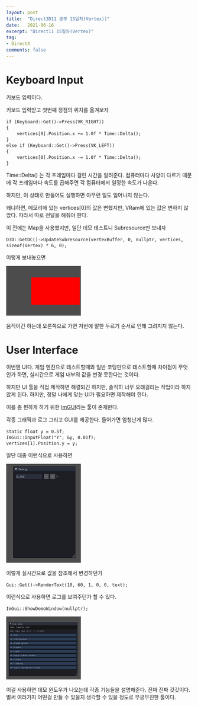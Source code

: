 ```yaml
---
layout: post
title:  "Direct3D11 공부 15일차(Vertex))"
date:   2021-06-16
excerpt: "Direct11 15일차(Vertex)"
tag:
- DirectX
comments: false
---
```


# Keyboard Input
키보드 입력이다.

키보드 입력받고 첫번째 정점의 위치를 옮겨보자

```
if (Keyboard::Get()->Press(VK_RIGHT))
{
	vertices[0].Position.x += 1.0f * Time::Delta();
}
else if (Keyboard::Get()->Press(VK_LEFT))
{
	vertices[0].Position.x -= 1.0f * Time::Delta();
}	
```
Time::Delta() 는 각 프레임마다 걸린 시간을 알려준다. 컴퓨터마다 사양이 다르기 때문에 각 프레임마다 속도를 곱해주면 각 컴퓨터에서 일정한 속도가 나온다. 

하지만, 이 상태로 만들어도 실행하면 아무런 일도 일어나지 않는다.

왜냐하면, 메모리에 있는 vertices[0]의 값은 변했지만, VRam에 있는 값은 변하지 않았다. 따라서 따로 전달을 해줘야 한다.

이 전에는 Map을 사용했지만, 일단 데모 테스트니 Subresource만 보내자
```
D3D::GetDC()->UpdateSubresource(vertexBuffer, 0, nullptr, vertices, sizeof(Vertex) * 6, 0);
```
이렇게 보내놓으면

<img src = "../assets/img/project/d3dx/day15/move.gif" width="40%">

움직이긴 하는데 오른쪽으로 가면 저번에 말한 두르기 순서로 인해 그려지지 않는다.

# User Interface
이번엔 UI다. 게임 엔진으로 테스트할때와 일반 코딩만으로 테스트할때 차이점이 무엇인가 하면, 실시간으로 게임 내부의 값을 변경 못한다는 것이다.

하지만 UI 툴을 직접 제작하면 해결되긴 하지만, 솔직히 너무 오래걸리는 작업이라 하지 않게 된다. 하지만, 정말 나에게 맞는 UI가 필요하면 제작해야 한다.

이를 좀 편하게 하기 위한 [ImGUI](https://github.com/ocornut/imgui)라는 툴이 존재한다.

각종 그래픽과 로그 그리고 GUI를 제공한다. 들어가면 엄청난게 많다.

```
static float y = 0.5f;
ImGui::InputFloat("Y", &y, 0.01f);
vertices[1].Position.y = y;
```
일단 대충 이런식으로 사용하면

<img src = "../assets/img/project/d3dx/day15/gui_y.PNG" width="40%">

이렇게 실시간으로 값을 참조해서 변경하던가

```
Gui::Get()->RenderText(10, 60, 1, 0, 0, text);
```
이런식으로 사용하면 로그를 보여주던가 할 수 있다.

```
ImGui::ShowDemoWindow(nullptr);
```

<img src = "../assets/img/project/d3dx/day15/demo.PNG" width="40%">

이걸 사용하면 데모 윈도우가 나오는데 각종 기능들을 설명해준다. 진짜 진짜 갓갓이다. 벌써 여러가지 어떤걸 만들 수 있을지 생각할 수 있을 정도로 무궁무진한 툴이다.